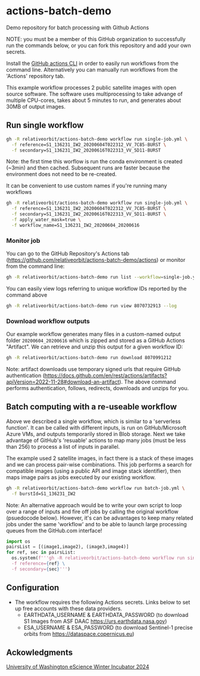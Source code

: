 # actions-batch-demo
Demo repository for batch processing with Github Actions

NOTE: you must be a member of this GitHub organization to successfully run the commands below, or you can fork this repository and add your own secrets.

Install the [GitHub actions CLI](https://cli.github.com) in order to easily run workflows from the command line. Alternatively you can manually run workflows from the 'Actions' repository tab. 

This example workflow processes 2 public satellite images with open source software. The software uses multiprocessing to take advange of multiple CPU-cores, takes about 5 minutes to run, and generates about 30MB of output images.

## Run single workflow

```bash
gh -R relativeorbit/actions-batch-demo workflow run single-job.yml \
  -f reference=S1_136231_IW2_20200604T022312_VV_7C85-BURST \
  -f secondary=S1_136231_IW2_20200616T022313_VV_5D11-BURST
```

Note: the first time this worflow is run the conda environment is created (~3min) and then cached. Subsequent runs are faster because the environment does not need to be re-created.

It can be convenient to use custom names if you're running many workflows

```bash
gh -R relativeorbit/actions-batch-demo workflow run single-job.yml \
  -f reference=S1_136231_IW2_20200604T022312_VV_7C85-BURST \
  -f secondary=S1_136231_IW2_20200616T022313_VV_5D11-BURST \
  -f apply_water_mask=true \
  -f workflow_name=S1_136231_IW2_20200604_20200616
```

### Monitor job

You can go to the GitHub Repository's Actions tab (https://github.com/relativeorbit/actions-batch-demo/actions) or monitor from the command line:
```bash
gh -R relativeorbit/actions-batch-demo run list --workflow=single-job.yml
```

You can easily view logs referring to unique workflow IDs reported by the command above

```bash
gh -R relativeorbit/actions-batch-demo run view 8070732913 --log 
```

### Download workflow outputs

Our example workflow generates many files in a custom-named output folder `20200604_20200616` which is zipped and stored as a GitHub Actions "Artifact". We can retrieve and unzip this output for a given workflow ID: 

```bash
gh -R relativeorbit/actions-batch-demo run download 8070991212
```

Note: artifact downloads use temporary signed urls that require GitHub authentication (https://docs.github.com/en/rest/actions/artifacts?apiVersion=2022-11-28#download-an-artifact). The above command performs authentication, follows, redirects, downloads and unzips for you.


## Batch computing with a re-useable workflow

Above we described a single workflow, which is similar to a 'serverless function'. It can be called with different inputs, is run on GitHub/Microsoft Azure VMs, and outputs temporarily stored in Blob storage. Next we take advantage of GitHub's 'resuable' actions to map many jobs (must be less than 256) to process a list of inputs in parallel.

The example used 2 satellite images, in fact there is a stack of these images and we can process pair-wise combinations. This job performs a search for compatible images (using a public API and image stack identifier), then maps image pairs as jobs executed by our existing workflow.

```bash
gh -R relativeorbit/actions-batch-demo workflow run batch-job.yml \
  -f burstId=S1_136231_IW2
```

Note: An alternative approach would be to write your own script to loop over a range of inputs and fire off jobs by calling the original workflow (psuedocode below). However, it's can be advantages to keep many related jobs under the same 'workflow' and to be able to launch large processing queues from the GitHub.com interface!

```python
import os
pairsList = [(image1,image2), (image3,image4)]
for ref, sec in pairsList:
  os.system(f'''gh -R relativeorbit/actions-batch-demo workflow run single-job.yml \
  -f reference={ref} \
  -f secondary={sec}''')
```

## Configuration

* The workflow requires the following Actions secrets. Links below to set up free accounts with these data providers.
  * EARTHDATA_USERNAME & EARTHDATA_PASSWORD (to download S1 Images from ASF DAAC https://urs.earthdata.nasa.gov)
  * ESA_USERNAME & ESA_PASSWORD (to download Sentinel-1 precise orbits from https://dataspace.copernicus.eu)


## Ackowledgments
[University of Washington eScience Winter Incubator 2024](https://escience.washington.edu/incubator-24-glacial-lakes/)